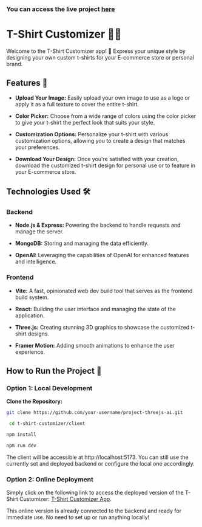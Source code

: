 ### You can access the live project [here](https://your-deployment-link.com](https://t-shirt-customizer-rjqf.onrender.com)https://t-shirt-customizer-rjqf.onrender.com)

# T-Shirt Customizer 🎨👕

Welcome to the T-Shirt Customizer app! 🚀 Express your unique style by designing your own custom t-shirts for your E-commerce store or personal brand.

## Features 🌟

- **Upload Your Image:** Easily upload your own image to use as a logo or apply it as a full texture to cover the entire t-shirt.
  
- **Color Picker:** Choose from a wide range of colors using the color picker to give your t-shirt the perfect look that suits your style.

- **Customization Options:** Personalize your t-shirt with various customization options, allowing you to create a design that matches your preferences.

- **Download Your Design:** Once you're satisfied with your creation, download the customized t-shirt design for personal use or to feature in your E-commerce store.

## Technologies Used 🛠️

### Backend
- **Node.js & Express:** Powering the backend to handle requests and manage the server.

- **MongoDB:** Storing and managing the data efficiently.

- **OpenAI:** Leveraging the capabilities of OpenAI for enhanced features and intelligence.

### Frontend
- **Vite:** A fast, opinionated web dev build tool that serves as the frontend build system.

- **React:** Building the user interface and managing the state of the application.

- **Three.js:** Creating stunning 3D graphics to showcase the customized t-shirt designs.

- **Framer Motion:** Adding smooth animations to enhance the user experience.

## How to Run the Project 🚀

### Option 1: Local Development

 **Clone the Repository:**
   ```bash
   git clone https://github.com/your-username/project-threejs-ai.git
  ```
  ```bash
   cd t-shirt-customizer/client
  ```
   ```bash
   npm install
```
   ```bash
   npm run dev
```

The client will be accessible at http://localhost:5173. You can still use the currently set and deployed backend or configure the local one accordingly.

### Option 2: Online Deployment

Simply click on the following link to access the deployed version of the T-Shirt Customizer:
[T-Shirt Customizer App](https://your-deployment-link.com](https://t-shirt-customizer-rjqf.onrender.com)https://t-shirt-customizer-rjqf.onrender.com).

This online version is already connected to the backend and ready for immediate use. No need to set up or run anything locally!
